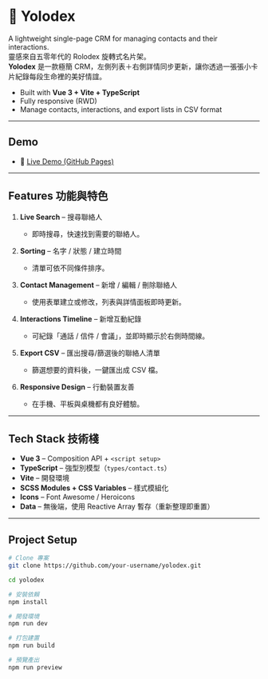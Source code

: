 # 📇 Yolodex

A lightweight single-page CRM for managing contacts and their interactions.  
靈感來自五零年代的 Rolodex 旋轉式名片架。  
**Yolodex** 是一款極簡 CRM，左側列表＋右側詳情同步更新，讓你透過一張張小卡片紀錄每段生命裡的美好情誼。  

- Built with **Vue 3 + Vite + TypeScript**  
- Fully responsive (RWD)  
- Manage contacts, interactions, and export lists in CSV format  

---

## Demo 

- 🔗 [Live Demo (GitHub Pages)](https://brownishgreen.github.io/yolodex-crm/)  

---

## Features 功能與特色

1. **Live Search** – 搜尋聯絡人  
   - 即時搜尋，快速找到需要的聯絡人。  

2. **Sorting** – 名字 / 狀態 / 建立時間  
   - 清單可依不同條件排序。  

3. **Contact Management** – 新增 / 編輯 / 刪除聯絡人  
   - 使用表單建立或修改，列表與詳情面板即時更新。  

4. **Interactions Timeline** – 新增互動紀錄  
   - 可紀錄「通話 / 信件 / 會議」，並即時顯示於右側時間線。  

5. **Export CSV** – 匯出搜尋/篩選後的聯絡人清單  
   - 篩選想要的資料後，一鍵匯出成 CSV 檔。  

6. **Responsive Design** – 行動裝置友善  
   - 在手機、平板與桌機都有良好體驗。  

---

## Tech Stack 技術棧

- **Vue 3** – Composition API + `<script setup>`  
- **TypeScript** – 強型別模型（`types/contact.ts`）  
- **Vite** – 開發環境  
- **SCSS Modules + CSS Variables** – 樣式模組化  
- **Icons** – Font Awesome / Heroicons  
- **Data** – 無後端，使用 Reactive Array 暫存（重新整理即重置）  

---

## Project Setup

```bash
# Clone 專案
git clone https://github.com/your-username/yolodex.git

cd yolodex

# 安裝依賴
npm install

# 開發環境
npm run dev

# 打包建置
npm run build

# 預覽產出
npm run preview
